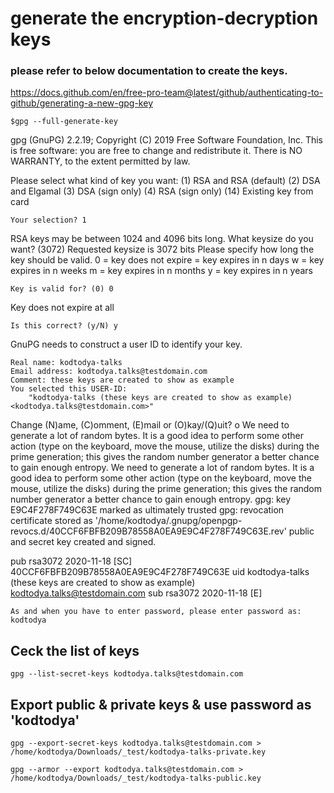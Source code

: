 # generate the encryption-decryption keys

### please refer to below documentation to create the keys.

https://docs.github.com/en/free-pro-team@latest/github/authenticating-to-github/generating-a-new-gpg-key

```
$gpg --full-generate-key
```
gpg (GnuPG) 2.2.19; Copyright (C) 2019 Free Software Foundation, Inc.
This is free software: you are free to change and redistribute it.
There is NO WARRANTY, to the extent permitted by law.

Please select what kind of key you want:
(1) RSA and RSA (default)
(2) DSA and Elgamal
(3) DSA (sign only)
(4) RSA (sign only)
(14) Existing key from card
```
Your selection? 1
```
RSA keys may be between 1024 and 4096 bits long.
What keysize do you want? (3072)
Requested keysize is 3072 bits
Please specify how long the key should be valid.
0 = key does not expire
<n>  = key expires in n days
<n>w = key expires in n weeks
<n>m = key expires in n months
<n>y = key expires in n years
```
Key is valid for? (0) 0
```
Key does not expire at all
```
Is this correct? (y/N) y
```
GnuPG needs to construct a user ID to identify your key.
```
Real name: kodtodya-talks
Email address: kodtodya.talks@testdomain.com
Comment: these keys are created to show as example
You selected this USER-ID:
    "kodtodya-talks (these keys are created to show as example) <kodtodya.talks@testdomain.com>"
```
Change (N)ame, (C)omment, (E)mail or (O)kay/(Q)uit? o
We need to generate a lot of random bytes. It is a good idea to perform
some other action (type on the keyboard, move the mouse, utilize the
disks) during the prime generation; this gives the random number
generator a better chance to gain enough entropy.
We need to generate a lot of random bytes. It is a good idea to perform
some other action (type on the keyboard, move the mouse, utilize the
disks) during the prime generation; this gives the random number
generator a better chance to gain enough entropy.
gpg: key E9C4F278F749C63E marked as ultimately trusted
gpg: revocation certificate stored as '/home/kodtodya/.gnupg/openpgp-revocs.d/40CCF6FBFB209B78558A0EA9E9C4F278F749C63E.rev'
public and secret key created and signed.

pub   rsa3072 2020-11-18 [SC]
40CCF6FBFB209B78558A0EA9E9C4F278F749C63E
uid                      kodtodya-talks (these keys are created to show as example) <kodtodya.talks@testdomain.com>
sub   rsa3072 2020-11-18 [E]

```
As and when you have to enter password, please enter password as: kodtodya
```

## Ceck the list of keys

```
gpg --list-secret-keys kodtodya.talks@testdomain.com
``` 

## Export public & private keys & use password as 'kodtodya'
```
gpg --export-secret-keys kodtodya.talks@testdomain.com > /home/kodtodya/Downloads/_test/kodtodya-talks-private.key

gpg --armor --export kodtodya.talks@testdomain.com > /home/kodtodya/Downloads/_test/kodtodya-talks-public.key
```
